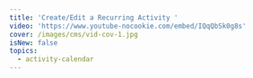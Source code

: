 ```yaml
---
title: 'Create/Edit a Recurring Activity '
video: 'https://www.youtube-nocookie.com/embed/IQqQbSk0g8s'
cover: /images/cms/vid-cov-1.jpg
isNew: false
topics:
  - activity-calendar
---
```

